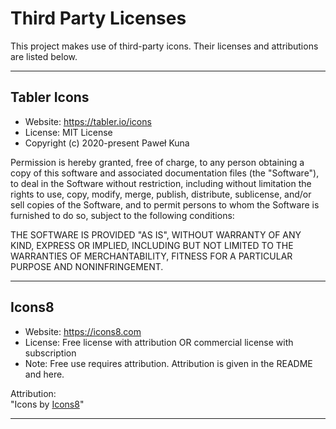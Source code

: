 # Third Party Licenses

This project makes use of third-party icons. Their licenses and attributions are listed below.

---

## Tabler Icons
- Website: https://tabler.io/icons
- License: MIT License
- Copyright (c) 2020-present Paweł Kuna

Permission is hereby granted, free of charge, to any person obtaining a copy
of this software and associated documentation files (the "Software"), to deal
in the Software without restriction, including without limitation the rights
to use, copy, modify, merge, publish, distribute, sublicense, and/or sell
copies of the Software, and to permit persons to whom the Software is
furnished to do so, subject to the following conditions:

THE SOFTWARE IS PROVIDED "AS IS", WITHOUT WARRANTY OF ANY KIND, EXPRESS OR
IMPLIED, INCLUDING BUT NOT LIMITED TO THE WARRANTIES OF MERCHANTABILITY,
FITNESS FOR A PARTICULAR PURPOSE AND NONINFRINGEMENT.

---

## Icons8
- Website: https://icons8.com
- License: Free license with attribution OR commercial license with subscription
- Note: Free use requires attribution. Attribution is given in the README and here.

Attribution:  
"Icons by [Icons8](https://icons8.com)"

---
